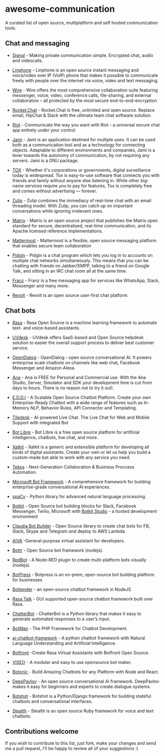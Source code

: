 # awesome-communication

A curated list of open source, multiplatform and self hosted communication tools.

## Chat and messaging

* [Signal](https://signal.org/) - Making private communication simple. Encrypted chat, audio and videocalls.

* [Linphone](https://www.linphone.org/) - Linphone is an open source instant messaging and voice/video over IP (VoIP) phone that makes it possible to communicate freely with people over the internet via voice, video and text messaging.

* [Wire](https://wire.com/) - Wire offers the most comprehensive collaboration suite featuring messenger, voice, video, conference calls, file-sharing, and external collaboration – all protected by the most secure end-to-end-encryption

* [Rocket.Chat](https://rocket.chat/) - Rocket.Chat is free, unlimited and open source. Replace email, HipChat & Slack with the ultimate team chat software solution.

* [Riot](https://about.riot.im/) - Communicate the way you want with Riot - a universal secure chat app entirely under your control.

* [Jami](https://jami.net/) - Jami is an application destined for multiple uses. It can be used both as a communication tool and as a technology for connecting objects. Adaptable to different environments and companies, Jami is a lever towards the autonomy of communication, by not requiring any servers. Jami is a GNU package.

* [TOX](https://tox.chat/) - Whether it's corporations or governments, digital surveillance today is widespread. Tox is easy-to-use software that connects you with friends and family without anyone else listening in. While other big-name services require you to pay for features, Tox is completely free and comes without advertising — forever.

* [Zulip](https://zulipchat.com/) - Zulip combines the immediacy of real-time chat with an email threading model. With Zulip, you can catch up on important conversations while ignoring irrelevant ones. 

* [Matrix](https://matrix.org) - Matrix is an open source project that publishes the Matrix open standard for secure, decentralised, real-time communication, and its Apache licensed reference implementations.

* [Mattermost](https://mattermost.com/) - Mattermost is a flexible, open source messaging platform that enables secure team collaboration

* [Pidgin](http://pidgin.im/) - Pidgin is a chat program which lets you log in to accounts on multiple chat networks simultaneously. This means that you can be chatting with friends on Jabber/XMPP, talking to a friend on Google Talk, and sitting in an IRC chat room all at the same time.

* [Franz](https://github.com/meetfranz/franz) - Franz is a free messaging app for services like WhatsApp, Slack, Messenger and many more.

* [Revolt](https://github.com/revoltchat) - Revolt is an open source user-first chat platform.


## Chat bots
* [Rasa](https://rasa.com/) - Rasa Open Source is a machine learning framework to automate text- and voice-based assistants.

* [UVdesk](https://www.uvdesk.com/en/) - UVdesk offers SaaS-based and Open Source helpdesk solution to easier the overall support process to deliver best customer service.

* [OpenDialog](https://www.opendialog.ai/) - OpenDialog - open source conversational AI. It powers enterprise scale chatbots on channels like web chat, Facebook Messenger and Amazon Alexa.

* [Ana](https://www.ana.chat/) - Ana is FREE for Personal and Commercial use. With the Ana Studio, Server, Simulator and SDK your development time is cut from days to hours. There is no reason not to try it out!.

* [E.D.D.I](https://www.eddi.labs.ai/) - A Scalable Open Source Chatbot Platform.  Create your own Enterprise-Ready Chatbot with a wide range of features such as In-Memory NLP, Behavior Rules, API Connector and Templating.

* [Tiledesk](https://www.tiledesk.com/) - AI-powered Live Chat. The Live Chat for Web and Mobile Support with integrated Bot

* [Bot Libre](https://www.botlibre.com/) - Bot Libre is a free open source platform for artificial intelligence, chatbots, live chat, and more.

* [Xatkit](https://xatkit.com/) - Xatkit is a generic and extensible platform for developing all kinds of digital assistants. Create your own or let us help you build a custom-made bot able to work with any service you need.

* [Tekos](https://tekos.co/) - Next-Generation Collaboration & Business Proccess Automation.

* [Microsoft Bot Framework](https://dev.botframework.com/) - A comprehensive framework for building enterprise-grade conversational AI experiences.

* [spaCy](https://pypi.org/project/spacy/) - Python library for advanced natural language processing.

* [Botkit](https://github.com/howdyai/botkit) - Open Source bot building blocks for Slack, Facebook Messenger, Twilio, Microsoft with [Botkit Studio](https://studio.botkit.ai/) - a hosted development environment

* [Claudia Bot Builder](https://github.com/claudiajs/claudia-bot-builder) - Open Source library to create chat bots for FB, Slack, Skype and Telegram and deploy to AWS Lambda

* [AIVA](https://github.com/kengz/aiva) -General-purpose virtual assistant for developers.

* [Bottr](https://github.com/Bottr-js/Bottr) - Open Source bot framework (nodejs).

* [RedBot](http://red-bot.io) - A Node-RED plugin to create multi-platform bots visually (nodejs).

* [BotPress](https://botpress.io/) - Botpress is an on-prem, open-source bot building platform for businesses

* [Bottender](https://bottender.js.org/) - an open-source chatbot framework in NodeJS

* [Rasa Talk](https://github.com/jackdh/RasaTalk) - GUI supported open-source chatbot framework built over Rasa.

* [ChatterBot](https://chatterbot.readthedocs.io/en/stable/) - ChatterBot is a Python library that makes it easy to generate automated responses to a user’s input. 

* [BotMan](https://botman.io/) - The PHP Framework for Chatbot Development.

* [ai-chatbot-framework](https://github.com/alfredfrancis/ai-chatbot-framework) - A python chatbot framework with Natural Language Understanding and Artificial Intelligence.

* [Botfront](https://botfront.io/rasa/) -Create Rasa Virtual Assistants with Botfront Open Source.

* [VISEO](https://bot.viseo.io/) - A modular and easy to use opensource bot maker.

* [Botonic](https://botonic.io/) - Build Amazing Chatbots for any Platform with Node and React.

* [DeepPavlov](http://deeppavlov.ai/) -  An open source conversational AI framework. DeepPavlov makes it easy for beginners and experts to create dialogue systems. 

* [Botshot](https://github.com/botshot/botshot) - Botshot is a Python/Django framework for building stateful chatbots and conversational interfaces.

* [Stealth](https://hellostealth.org/) -  Stealth is an open source Ruby framework for voice and text chatbots.

## Contributions welcome
If you wish to contribute to this list, just fork, make your changes and send me a pull request, I'll be happy to review all of your suggestions :)
